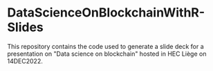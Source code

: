 # DataScienceOnBlockchainWithR-Slides

This repository contains the code used to generate a slide deck for a presentation on "Data science on blockchain" hosted in HEC Liège on 14DEC2022.


 

 
